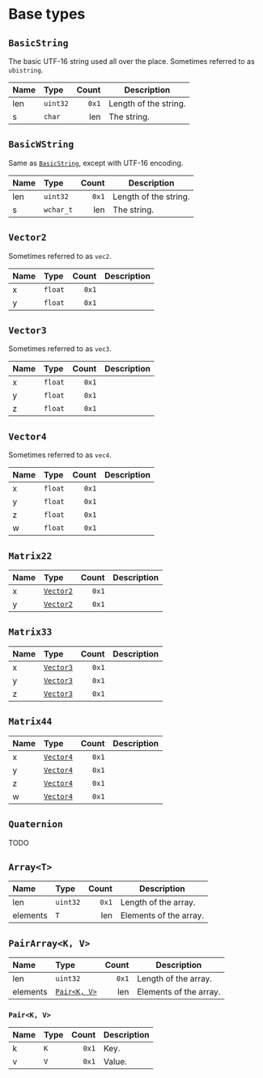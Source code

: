 # Base types

## `BasicString`

The basic UTF-16 string used all over the place. Sometimes referred to as `ubistring`.

| Name | Type | Count | Description |
| :-- | :-- | --: | --- |
| len | `uint32` | `0x1` | Length of the string. |
| s | `char` | len | The string. |

## `BasicWString`

Same as [`BasicString`](#basicstring), except with UTF-16 encoding.

| Name | Type | Count | Description |
| :-- | :-- | --: | --- |
| len | `uint32` | `0x1` | Length of the string. |
| s | `wchar_t` | len | The string. |

## `Vector2`

Sometimes referred to as `vec2`.

| Name | Type | Count | Description |
| :-- | :-- | --: | --- |
| x | `float` | `0x1` |  |
| y | `float` | `0x1` |  |

## `Vector3`

Sometimes referred to as `vec3`.

| Name | Type | Count | Description |
| :-- | :-- | --: | --- |
| x | `float` | `0x1` |  |
| y | `float` | `0x1` |  |
| z | `float` | `0x1` |  |

## `Vector4`

Sometimes referred to as `vec4`.

| Name | Type | Count | Description |
| :-- | :-- | --: | --- |
| x | `float` | `0x1` |  |
| y | `float` | `0x1` |  |
| z | `float` | `0x1` |  |
| w | `float` | `0x1` |  |

## `Matrix22`

| Name | Type | Count | Description |
| :-- | :-- | --: | --- |
| x | [`Vector2`](#vector2) | `0x1` |  |
| y | [`Vector2`](#vector2) | `0x1` |  |

## `Matrix33`

| Name | Type | Count | Description |
| :-- | :-- | --: | --- |
| x | [`Vector3`](#vector3) | `0x1` |  |
| y | [`Vector3`](#vector3) | `0x1` |  |
| z | [`Vector3`](#vector3) | `0x1` |  |

## `Matrix44`

| Name | Type | Count | Description |
| :-- | :-- | --: | --- |
| x | [`Vector4`](#vector4) | `0x1` |  |
| y | [`Vector4`](#vector4) | `0x1` |  |
| z | [`Vector4`](#vector4) | `0x1` |  |
| w | [`Vector4`](#vector4) | `0x1` |  |

## `Quaternion`

TODO

## `Array<T>`

| Name | Type | Count | Description |
| :-- | :-- | --: | --- |
| len | `uint32` | `0x1` | Length of the array. |
| elements | `T` | len | Elements of the array. |

## `PairArray<K, V>`

| Name | Type | Count | Description |
| :-- | :-- | --: | --- |
| len | `uint32` | `0x1` | Length of the array. |
| elements | [`Pair<K, V>`](#pairk-v) | len | Elements of the array. |

### `Pair<K, V>`

| Name | Type | Count | Description |
| :-- | :-- | --: | --- |
| k | `K` | `0x1` | Key. |
| v | `V` | `0x1` | Value. |
